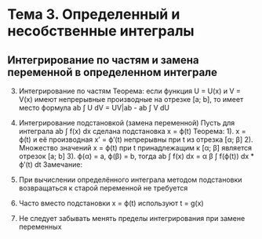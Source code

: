# Тема 3. Определенный и несобственные интегралы

## Интегрирование по частям и замена переменной в определенном интеграле

3. Интегрирование по частям
Теорема: если функция U = U(x) и V = V(x) имеют непрерывные производные на отрезке [a; b], то имеет место формула ab ∫ U dV = UV|ab - ab ∫ V dU

2. Интегрирование подстановкой (замена переменной)
Пусть для интеграла ab ∫ f(x) dx сделана подстановка х = ф(t)
Теорема:
1). х = ф(t) и её производная х’ = ф’(t) непрерывны при t из отрезка [α; β]
2). Множество значений х = ф(t) при t принадлежащим к [α; β] является отрезок [a; b]
3). ф(α) = а,
ф(β) = b,
тогда ab ∫ f(x) dx = α β ∫ f(ф(t)) dx * ф’(t) dt
Замечание:
1. При вычислении определённого интеграла методом подстановки возвращаться к старой переменной не требуется
2. Часто вместо подстановки х = ф(t) используют t = g(x)
3. Не следует забывать менять пределы интегрирования при замене переменных
